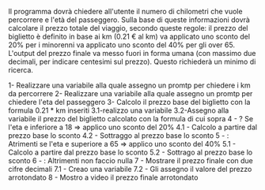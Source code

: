 Il programma dovrà chiedere all'utente il numero di chilometri che vuole percorrere e l'età del passeggero.
Sulla base di queste informazioni dovrà calcolare il prezzo totale del viaggio, secondo queste regole:
il prezzo del biglietto è definito in base ai km (0.21 € al km)
va applicato uno sconto del 20% per i minorenni
va applicato uno sconto del 40% per gli over 65.
L'output del prezzo finale va messo fuori in forma umana (con massimo due decimali, per indicare centesimi sul prezzo). Questo richiederà un minimo di ricerca.

1- Realizzare una variabile alla quale assegno un promtp per chiedere i km da percorrere
2- Realizzare una variabile alla quale assegno un promtp per chiedere l'eta del passeggero
3- Calcolo il prezzo base del biglietto con la formula 0.21 * km inseriti
3.1-realizzo una variabile
3.2-Assegno alla variabile il prezzo del biglietto calcolato con la formula di cui sopra
4 - ? Se l'eta e inferiore a 18 => applico uno sconto del 20%
4.1 - Calcolo a partire dal prezzo base lo sconto
4.2 - Sottraggo al prezzo base lo sconto
5 - : Atrimenti se l'eta e superiore a 65 => applico uno sconto del 40%
5.1 - Calcolo a partire dal prezzo base lo sconto 
5.2 - Sottrago al prezzo base lo sconto
6 - : Altrimenti non faccio nulla
7 - Mostrare il prezzo finale con due cifre decimali
7.1 - Creao una variabile
7.2 - Gli assegno il valore del prezzo arrotondato
8 - Mostro a video il prezzo finale arrotondato
